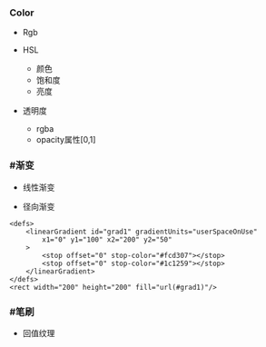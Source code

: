 


### Color

- Rgb
- HSL
	- 颜色
	- 饱和度
	- 亮度

- 透明度
	- rgba
	- opacity属性[0,1]


### #渐变

- 线性渐变

- 径向渐变

```
<defs>
    <linearGradient id="grad1" gradientUnits="userSpaceOnUse"
        x1="0" y1="100" x2="200" y2="50"
    >
        <stop offset="0" stop-color="#fcd307"></stop>
        <stop offset="0" stop-color="#1c1259"></stop>
    </linearGradient>
</defs>
<rect width="200" height="200" fill="url(#grad1)"/>
```


### #笔刷

- 回值纹理